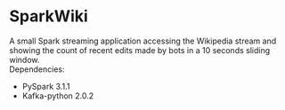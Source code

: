 # SparkWiki

A small Spark streaming application accessing the Wikipedia stream and showing the count of recent edits made by bots in a 10 seconds sliding window.<br>
Dependencies:
<ul>
  <li> PySpark 3.1.1 </li>
  <li> Kafka-python 2.0.2 </li>
  </ul>
